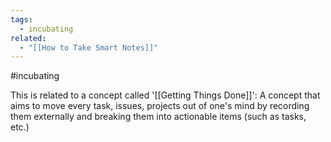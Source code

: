```yaml
---
tags:
  - incubating
related:
  - "[[How to Take Smart Notes]]"
---
```

#incubating 

This is related to a concept called '[[Getting Things Done]]': A concept that aims to move every task, issues, projects out of one's mind by recording them externally and breaking them into actionable items (such as tasks, etc.)


